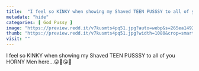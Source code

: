 ```yaml
---
title:  "I feel so KINKY when showing my Shaved TEEN PUSSSY to all of you HORNY Men here...😜💋😘💦"
metadate: "hide"
categories: [ God Pussy ]
image: "https://preview.redd.it/v7kusmts4pq51.jpg?auto=webp&s=265ea1492ab536939300be053b6d8b81337260f5"
thumb: "https://preview.redd.it/v7kusmts4pq51.jpg?width=1080&crop=smart&auto=webp&s=56a071e73b7777c9e5df042ad13b7159375807c2"
visit: ""
---
```

I feel so KINKY when showing my Shaved TEEN PUSSSY to all of you HORNY Men here...😜💋😘💦
